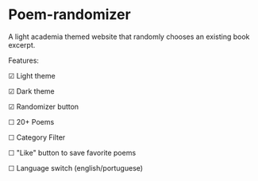 # Poem-randomizer
A light academia themed website that randomly chooses an existing book excerpt.


Features:

☑ Light theme

☑ Dark theme

☑ Randomizer button

☐ 20+ Poems

☐ Category Filter

☐ "Like" button to save favorite poems

☐ Language switch (english/portuguese)
